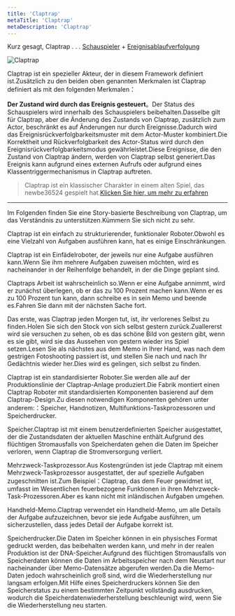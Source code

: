 ```yaml
---
title: 'Claptrap'
metaTitle: 'Claptrap'
metaDescription: 'Claptrap'
---
```


Kurz gesagt, Claptrap . . . [Schauspieler](/zh_Hans/2-Glossary/Actor-Pattern) + [Ereignisablaufverfolgung](/zh_Hans/2-Glossary/Event-Sourcing)

![Claptrap](/images/20190228-001.gif)

Claptrap ist ein spezieller Akteur, der in diesem Framework definiert ist.Zusätzlich zu den beiden oben genannten Merkmalen ist Claptrap definiert als mit den folgenden Merkmalen：

**Der Zustand wird durch das Ereignis gesteuert**。Der Status des Schauspielers wird innerhalb des Schauspielers beibehalten.Dasselbe gilt für Claptrap, aber die Änderung des Zustands von Claptrap, zusätzlich zum Actor, beschränkt es auf Änderungen nur durch Ereignisse.Dadurch wird das Ereignisrückverfolgbarkeitsmuster mit dem Actor-Muster kombiniert.Die Korrektheit und Rückverfolgbarkeit des Actor-Status wird durch den Ereignisrückverfolgbarkeitsmodus gewährleistet.Diese Ereignisse, die den Zustand von Claptrap ändern, werden von Claptrap selbst generiert.Das Ereignis kann aufgrund eines externen Aufrufs oder aufgrund eines Klassentriggermechanismus in Claptrap auftreten.

> Claptrap ist ein klassischer Charakter in einem alten Spiel, das newbe36524 gespielt hat.[Klicken Sie hier, um mehr zu erfahren](https://zh.moegirl.org/%E5%B0%8F%E5%90%B5%E9%97%B9)

---

Im Folgenden finden Sie eine Story-basierte Beschreibung von Claptrap, um das Verständnis zu unterstützen.Kümmern Sie sich nicht zu sehr.

Claptrap ist ein einfach zu strukturierender, funktionaler Roboter.Obwohl es eine Vielzahl von Aufgaben ausführen kann, hat es einige Einschränkungen.

Claptrap ist ein Einfädelroboter, der jeweils nur eine Aufgabe ausführen kann.Wenn Sie ihm mehrere Aufgaben zuweisen möchten, wird es nacheinander in der Reihenfolge behandelt, in der die Dinge geplant sind.

Claptraps Arbeit ist wahrscheinlich so.Wenn er eine Aufgabe annimmt, wird er zunächst überlegen, ob er das zu 100 Prozent machen kann.Wenn er es zu 100 Prozent tun kann, dann schreibe es in sein Memo und beende es.Fahren Sie dann mit der nächsten Sache fort.

Das erste, was Claptrap jeden Morgen tut, ist, ihr verlorenes Selbst zu finden.Holen Sie sich den Stock von sich selbst gestern zurück.Zuallererst wird sie versuchen zu sehen, ob es das schöne Bild von gestern gibt, wenn es sie gibt, wird sie das Aussehen von gestern wieder ins Spiel setzen.Lesen Sie als nächstes aus dem Memo in Ihrer Hand, was nach dem gestrigen Fotoshooting passiert ist, und stellen Sie nach und nach Ihr Gedächtnis wieder her.Dies wird es gelingen, sich selbst zu finden.

Claptrap ist ein standardisierter Roboter.Sie werden alle auf der Produktionslinie der Claptrap-Anlage produziert.Die Fabrik montiert einen Claptrap Roboter mit standardisierten Komponenten basierend auf dem Claptrap-Design.Zu diesen notwendigen Komponenten gehören unter anderem:：Speicher, Handnotizen, Multifunktions-Taskprozessoren und Speicherdrucker.

Speicher.Claptrap ist mit einem benutzerdefinierten Speicher ausgestattet, der die Zustandsdaten der aktuellen Maschine enthält.Aufgrund des flüchtigen Stromausfalls von Speicherdaten gehen die Daten im Speicher verloren, wenn Claptrap die Stromversorgung verliert.

Mehrzweck-Taskprozessor.Aus Kostengründen ist jede Claptrap mit einem Mehrzweck-Taskprozessor ausgestattet, der auf spezielle Aufgaben zugeschnitten ist.Zum Beispiel：Claptrap, das dem Feuer gewidmet ist, umfasst im Wesentlichen feuerbezogene Funktionen in ihren Mehrzweck-Task-Prozessoren.Aber es kann nicht mit inländischen Aufgaben umgehen.

Handheld-Memo.Claptrap verwendet ein Handheld-Memo, um alle Details der Aufgabe aufzuzeichnen, bevor sie jede Aufgabe ausführen, um sicherzustellen, dass jedes Detail der Aufgabe korrekt ist.

Speicherdrucker.Die Daten im Speicher können in ein physisches Format gedruckt werden, das beibehalten werden kann, und mehr in der realen Produktion ist der DNA-Speicher.Aufgrund des flüchtigen Stromausfalls von Speicherdaten können die Daten im Arbeitsspeicher nach dem Neustart nur nacheinander über Memo-Datensätze abgerufen werden.Da die Memo-Daten jedoch wahrscheinlich groß sind, wird die Wiederherstellung nur langsam erfolgen.Mit Hilfe eines Speicherdruckers können Sie den Speicherstatus zu einem bestimmten Zeitpunkt vollständig ausdrucken, wodurch die Speicherdatenwiederherstellung beschleunigt wird, wenn Sie die Wiederherstellung neu starten.
